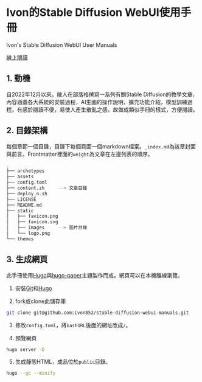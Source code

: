 # Ivon的Stable Diffusion WebUI使用手冊

Ivon's Stable Diffusion WebUI User Manuals

[線上閱讀](https://ivonblog.com/posts/stable-diffusion-webui-manuals/)


## 1. 動機

自2022年12月以來，敝人在部落格撰寫一系列有關Stable Diffusion的教學文章，內容涵蓋各大系統的安裝過程，AI生圖的操作說明，擴充功能介紹，模型訓練過程。有感於閱讀不便，易使人產生散亂之感，故做成類似手冊的樣式，方便閱讀。


## 2. 目錄架構

每個章節一個目錄，目錄下每個頁面一個markdown檔案。`_index.md`為該章封面與前言。Frontmatter裡面的`weight`為文章在左邊列表的順序。
```bash
.
├── archetypes
├── assets
├── config.toml
├── content.zh     --> 文章目錄
├── deploy_n.sh
├── LICENSE
├── README.md
├── static
│   ├── favicon.png
│   ├── favicon.svg
│   ├── images     --> 圖片目錄
│   └── logo.png
└── themes
```


## 3. 生成網頁

此手冊使用[Hugo](https://gohugo.io/)與[hugo-paper](https://github.com/nanxiaobei/hugo-paper)主題製作而成。網頁可以在本機離線瀏覽。

1. 安裝[Git](https://git-scm.com/)和[Hugo](https://gohugo.io/)

2. fork或clone此儲存庫
```bash
git clone git@github.com:ivon852/stable-diffusion-webui-manuals.git
```

3. 修改`config.toml`，將`bashURL`後面的網址改成`/`。

4. 預覽網頁
```bash
hugo server -D
```

5. 生成靜態HTML，成品位於`public`目錄。
```bash
hugo --gc --minify
```
